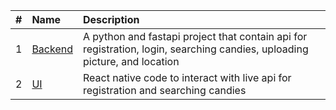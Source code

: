 |   #   | Name                                   | Description                                                                         |
| :---: | :--------------------------------------| :-----------------------------------------------------------------------------------|
|   1   | [Backend](./Backend/)                  | A python and fastapi project that contain api for registration, login, searching candies, uploading picture, and location                     |
|   2   | [UI](./UI/)                            | React native code to interact with live api for registration and searching candies  |



